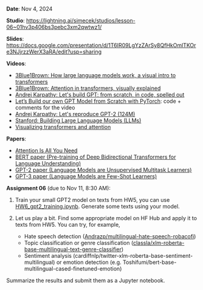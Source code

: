 **Date**: Nov 4, 2024

**Studio**: https://lightning.ai/simecek/studios/lesson-06~01hv3p406bs3pebc3xm2qwtwz1/

**Slides**: https://docs.google.com/presentation/d/1T6IR09LgYzZArSy8QfHkOmlTKOre3NJjrzzWerX3aRA/edit?usp=sharing

**Videos**:

* [3Blue1Brown: How large language models work, a visual intro to transformers](https://www.youtube.com/watch?v=wjZofJX0v4M&ab_channel=3Blue1Brown)
* [3Blue1Brown: Attention in transformers, visually explained](https://www.youtube.com/watch?v=eMlx5fFNoYc&ab_channel=3Blue1Brown)
* [Andrej Karpathy: Let's build GPT: from scratch, in code, spelled out](https://www.youtube.com/watch?v=kCc8FmEb1nY)
* [Let’s Build our own GPT Model from Scratch with PyTorch](https://levelup.gitconnected.com/lets-build-our-own-gpt-model-from-scratch-with-pytorch-236a65a1fb54): code + comments for the video
* [Andrej Karpathy: Let's reproduce GPT-2 (124M)](https://www.youtube.com/watch?v=l8pRSuU81PU)
* [Stanford: Building Large Language Models (LLMs)](https://www.youtube.com/watch?v=9vM4p9NN0Ts)
* [Visualizing transformers and attention](https://www.youtube.com/watch?v=KJtZARuO3JY)

**Papers**:

* [Attention Is All You Need](https://arxiv.org/abs/1706.03762)
* [BERT paper (Pre-training of Deep Bidirectional Transformers for Language Understanding)](https://arxiv.org/abs/1810.04805)
* [GPT-2 paper (Language Models are Unsupervised Multitask Learners)](https://cdn.openai.com/better-language-models/language_models_are_unsupervised_multitask_learners.pdf)
* [GPT-3 paper (Language Models are Few-Shot Learners)](https://arxiv.org/abs/2005.14165)

**Assignment 06** (due to Nov 11, 8:30 AM):

1. Train your small GPT2 model on texts from HW5, you can use [HW6_gpt2_training.ipynb](HW6_gpt2_training.ipynb). Generate some texts using your model.
1. Let us play a bit. Find some appropriate model on HF Hub and apply it to texts from HW5. You can try, for example,

    * Hate speech detection ([Andrazp/multilingual-hate-speech-robacofi](https://huggingface.co/Andrazp/multilingual-hate-speech-robacofi))
    * Topic classification or genre classification ([classla/xlm-roberta-base-multilingual-text-genre-classifier](https://huggingface.co/classla/xlm-roberta-base-multilingual-text-genre-classifier))
    * Sentiment analysis (cardiffnlp/twitter-xlm-roberta-base-sentiment-multilingual) or emotion detection (e.g. Toshifumi/bert-base-multilingual-cased-finetuned-emotion)

Summarize the results and submit them as a Jupyter notebook.




